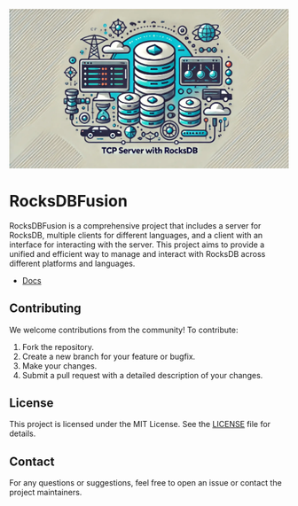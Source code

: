 ![Logo](https://raw.githubusercontent.com/s00d/RocksDBFusion/main/assets/github-min.webp)

# RocksDBFusion

RocksDBFusion is a comprehensive project that includes a server for RocksDB, multiple clients for different languages, and a client with an interface for interacting with the server. This project aims to provide a unified and efficient way to manage and interact with RocksDB across different platforms and languages.

- [Docs](https://s00d.github.io/RocksDBFusion/)


## Contributing

We welcome contributions from the community! To contribute:

1. Fork the repository.
2. Create a new branch for your feature or bugfix.
3. Make your changes.
4. Submit a pull request with a detailed description of your changes.

## License

This project is licensed under the MIT License. See the [LICENSE](LICENSE) file for details.

## Contact

For any questions or suggestions, feel free to open an issue or contact the project maintainers.
